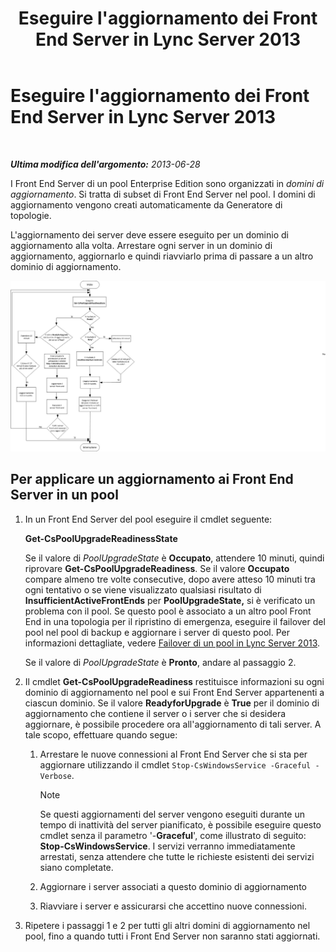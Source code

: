 ﻿---
title: Eseguire l'aggiornamento dei Front End Server in Lync Server 2013
TOCTitle: Eseguire l'aggiornamento dei Front End Server in Lync Server 2013
ms:assetid: 20fa39ae-ecfb-4c72-9cc4-8e183d3c752f
ms:mtpsurl: https://technet.microsoft.com/it-it/library/JJ204736(v=OCS.15)
ms:contentKeyID: 49299909
ms.date: 08/24/2015
mtps_version: v=OCS.15
ms.translationtype: HT
---

# Eseguire l'aggiornamento dei Front End Server in Lync Server 2013

 

_**Ultima modifica dell'argomento:** 2013-06-28_

I Front End Server di un pool Enterprise Edition sono organizzati in *domini di aggiornamento*. Si tratta di subset di Front End Server nel pool. I domini di aggiornamento vengono creati automaticamente da Generatore di topologie.

L'aggiornamento dei server deve essere eseguito per un dominio di aggiornamento alla volta. Arrestare ogni server in un dominio di aggiornamento, aggiornarlo e quindi riavviarlo prima di passare a un altro dominio di aggiornamento.

![Diagramma di flusso per l'aggiornamento del server](images/JJ204736.42ed59a4-1c26-49f7-ade4-a5a788457ab9(OCS.15).jpg "Diagramma di flusso per l'aggiornamento del server")

## Per applicare un aggiornamento ai Front End Server in un pool

1.  In un Front End Server del pool eseguire il cmdlet seguente:
    
    **Get-CsPoolUpgradeReadinessState**
    
    Se il valore di *PoolUpgradeState* è **Occupato**, attendere 10 minuti, quindi riprovare **Get-CsPoolUpgradeReadiness**. Se il valore **Occupato** compare almeno tre volte consecutive, dopo avere atteso 10 minuti tra ogni tentativo o se viene visualizzato qualsiasi risultato di **InsufficientActiveFrontEnds** per **PoolUpgradeState,** si è verificato un problema con il pool. Se questo pool è associato a un altro pool Front End in una topologia per il ripristino di emergenza, eseguire il failover del pool nel pool di backup e aggiornare i server di questo pool. Per informazioni dettagliate, vedere [Failover di un pool in Lync Server 2013](lync-server-2013-failing-over-a-pool.md).
    
    Se il valore di *PoolUpgradeState* è **Pronto**, andare al passaggio 2.

2.  Il cmdlet **Get-CsPoolUpgradeReadiness** restituisce informazioni su ogni dominio di aggiornamento nel pool e sui Front End Server appartenenti a ciascun dominio. Se il valore **ReadyforUpgrade** è **True** per il dominio di aggiornamento che contiene il server o i server che si desidera aggiornare, è possibile procedere ora all'aggiornamento di tali server. A tale scopo, effettuare quando segue:
    
    1.  Arrestare le nuove connessioni al Front End Server che si sta per aggiornare utilizzando il cmdlet `Stop-CsWindowsService -Graceful -Verbose`.
        

        > [!NOTE]
        > Se questi aggiornamenti del server vengono eseguiti durante un tempo di inattività del server pianificato, è possibile eseguire questo cmdlet senza il parametro '-<STRONG>Graceful</STRONG>', come illustrato di seguito: <STRONG>Stop-CsWindowsService</STRONG>. I servizi verranno immediatamente arrestati, senza attendere che tutte le richieste esistenti dei servizi siano completate.

    
    2.  Aggiornare i server associati a questo dominio di aggiornamento
    
    3.  Riavviare i server e assicurarsi che accettino nuove connessioni.

3.  Ripetere i passaggi 1 e 2 per tutti gli altri domini di aggiornamento nel pool, fino a quando tutti i Front End Server non saranno stati aggiornati.

